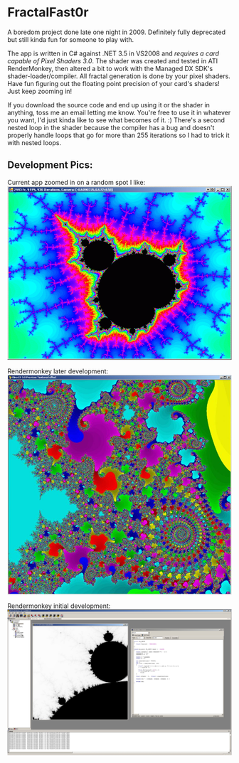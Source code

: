 # FractalFast0r

A boredom project done late one night in 2009.  Definitely fully deprecated but still kinda fun for someone to play with.

The app is written in C# against .NET 3.5 in VS2008 and _requires a card capable of Pixel Shaders 3.0_.  The shader was created and tested in ATI RenderMonkey, then altered a bit to work with the Managed DX SDK's shader-loader/compiler.  All fractal generation is done by your pixel shaders.  Have fun figuring out the floating point precision of your card's shaders!  Just keep zooming in!

If you download the source code and end up using it or the shader in anything, toss me an email letting me know.  You're free to use it in whatever you want, I'd just kinda like to see what becomes of it. :)  There's a second nested loop in the shader because the compiler has a bug and doesn't properly handle loops that go for more than 255 iterations so I had to trick it with nested loops.

## Development Pics:

Current app zoomed in on a random spot I like:
![](readmeimg/mandel_c.gif)

Rendermonkey later development:
![](readmeimg/mandeln_sm.jpg)

Rendermonkey initial development:
![](readmeimg/mandel.jpg)
